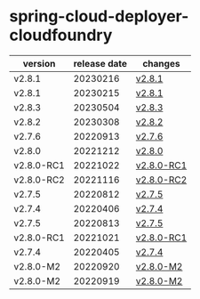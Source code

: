 # spring-cloud-deployer-cloudfoundry	


|version|release date|changes|
|---|---|---|
|v2.8.1|20230216|[v2.8.1](./v2.8.1-20230216.md)|
|v2.8.1|20230215|[v2.8.1](./v2.8.1-20230215.md)|
|v2.8.3|20230504|[v2.8.3](./v2.8.3-20230504.md)|
|v2.8.2|20230308|[v2.8.2](./v2.8.2-20230308.md)|
|v2.7.6|20220913|[v2.7.6](./v2.7.6-20220913.md)|
|v2.8.0|20221212|[v2.8.0](./v2.8.0-20221212.md)|
|v2.8.0-RC1|20221022|[v2.8.0-RC1](./v2.8.0-RC1-20221022.md)|
|v2.8.0-RC2|20221116|[v2.8.0-RC2](./v2.8.0-RC2-20221116.md)|
|v2.7.5|20220812|[v2.7.5](./v2.7.5-20220812.md)|
|v2.7.4|20220406|[v2.7.4](./v2.7.4-20220406.md)|
|v2.7.5|20220813|[v2.7.5](./v2.7.5-20220813.md)|
|v2.8.0-RC1|20221021|[v2.8.0-RC1](./v2.8.0-RC1-20221021.md)|
|v2.7.4|20220405|[v2.7.4](./v2.7.4-20220405.md)|
|v2.8.0-M2|20220920|[v2.8.0-M2](./v2.8.0-M2-20220920.md)|
|v2.8.0-M2|20220919|[v2.8.0-M2](./v2.8.0-M2-20220919.md)|
